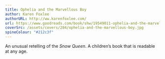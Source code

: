 ```yaml
---
title: Ophelia and the Marvellous Boy
author: Karen Foxlee
authorURL: http://ww.karenfoxlee.com/
url: https://www.goodreads.com/book/shw/19549011-ophelia-and-the-marvellous-boy
coverSrc: /assets/covers/284/ophelia-and-the-marvellous-boy.jpg
spineColour: "#212c3f"
---
```


An unusual retelling of the _Snow Queen_. A children’s book that is readable at any age.

